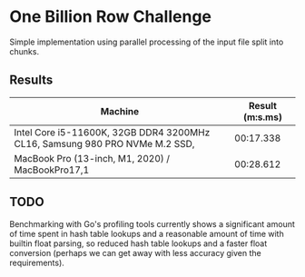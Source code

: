 # One Billion Row Challenge

Simple implementation using parallel processing of the input file split into chunks.

## Results

| Machine                                                                      | Result (m:s.ms) |
| ---------------------------------------------------------------------------- | --------------- |
| Intel Core i5-11600K, 32GB DDR4 3200MHz CL16, Samsung 980 PRO NVMe M.2 SSD,  | 00:17.338       |
| MacBook Pro (13-inch, M1, 2020) / MacBookPro17,1                             | 00:28.612       |


## TODO

Benchmarking with Go's profiling tools currently shows a significant amount of time spent in hash table lookups and a reasonable amount of time with builtin float parsing, so reduced hash table lookups and a faster float conversion (perhaps we can get away with less accuracy given the requirements).
